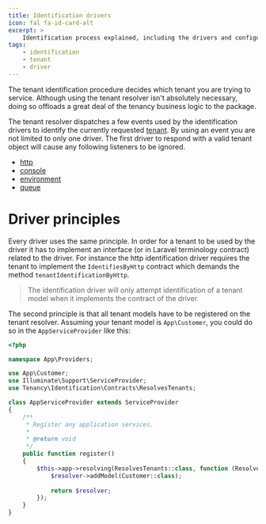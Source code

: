 ```yaml
---
title: Identification drivers
icon: fal fa-id-card-alt
excerpt: >
    Identification process explained, including the drivers and configuration of each of these.
tags:
    - identification
    - tenant
    - driver
---
```

The tenant identification procedure decides which tenant you are trying to service. Although
using the tenant resolver isn't absolutely necessary,
doing so offloads a great deal of the tenancy business logic to the package.

The tenant resolver dispatches a few events used by the identification drivers to identify the
currently requested [tenant][what-is-a-tenant]. By using an event you are not limited to only 
one driver. The first driver to respond with a valid tenant object will cause any following
listeners to be ignored.

- [http](identification-driver-http)
- [console](identification-driver-console)
- [environment](identification-driver-environment)
- [queue](identification-driver-queue)

# Driver principles

Every driver uses the same principle. In order for a tenant to be used by the driver it has to
implement an interface (or in Laravel terminology contract) related to the driver. For instance
the http identification driver requires the tenant to implement the `IdentifiesByHttp` contract
which demands the method `tenantIdentificationByHttp`.

> The identification driver will only attempt identification of a tenant model when it implements
the contract of the driver.

The second principle is that all tenant models have to be registered on the tenant resolver. Assuming
your tenant model is `App\Customer`, you could do so in the `AppServiceProvider` like this:

```php
<?php

namespace App\Providers;

use App\Customer;
use Illuminate\Support\ServiceProvider;
use Tenancy\Identification\Contracts\ResolvesTenants;

class AppServiceProvider extends ServiceProvider
{
    /**
     * Register any application services.
     *
     * @return void
     */
    public function register()
    {
        $this->app->resolving(ResolvesTenants::class, function (ResolvesTenants $resolver) {
            $resolver->addModel(Customer::class);
            
            return $resolver;
        });
    }
}
```

[what-is-a-tenant]: what-is-a-tenant
